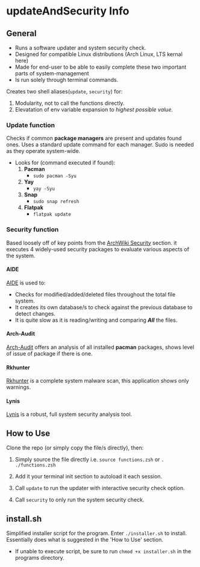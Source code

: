 # updateAndSecurity Info

## General
* Runs a software updater and system security check.
* Designed for compatible Linux distributions (Arch Linux, LTS kernal here)
* Made for end-user to be able to easily complete these two important parts of system-management
* Is run solely through terminal commands.

Creates two shell aliases(`update`, `security`) for:
1. Modularity, not to call the functions directly.
2. Elevatation of env variable expansion to *highest possible value.*

### Update function
Checks if common **package managers** are present and updates found ones.
Uses a standard update command for each manager. Sudo is needed as they operate system-wide.
* Looks for (command executed if found):
    1. **Pacman**
        * `sudo pacman -Syu`
    2. **Yay**
        * `yay -Syu`
    3. **Snap**
        * `sudo snap refresh`
    4. **Flatpak**
        * `flatpak update`

### Security function
Based loosely off of key points from the [ArchWiki Security](https://wiki.archlinux.org/title/Security) section.
it executes 4 widely-used security packages to evaluate various aspects of the system.
#### AIDE
[AIDE](https://aide.github.io/) 
is used to:
* Checks for modified/added/deleted files throughout the total file system.
* It creates its own database/s to check against the previous database to detect changes.
* It is quite slow as it is reading/writing and comparing ***All*** the files.
#### Arch-Audit
[Arch-Audit](https://github.com/ilpianista/arch-audit)
offers an analysis of all installed **pacman** packages, shows level of issue of package if there is one.
#### Rkhunter
[Rkhunter](http://rkhunter.sourceforge.net/)
is a complete system malware scan, this application shows only warnings.
#### Lynis
[Lynis](https://github.com/CISOfy/Lynis)
is a robust, full system security analysis tool.

## How to Use
Clone the repo (or simply copy the file/s directly), then:
1. Simply source the file directly i.e. `source functions.zsh` or `. ./functions.zsh`
2. Add it your terminal init section to autoload it each session.

3. Call `update` to run the updater with interactive security check option.
4. Call `security` to only run the system security check.

## install.sh
Simplified installer script for the program. Enter `./installer.sh` to install. Essentially does what is suggested in the 'How to Use' section.
* If unable to execute script, be sure to run `chmod +x installer.sh` in the programs directory.
